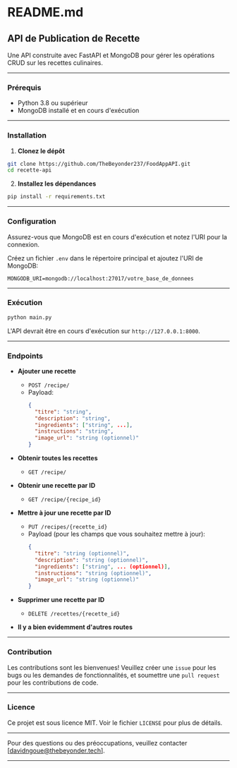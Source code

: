 # README.md

## API de Publication de Recette

Une API construite avec FastAPI et MongoDB pour gérer les opérations CRUD sur les recettes culinaires.

---

### Prérequis

- Python 3.8 ou supérieur
- MongoDB installé et en cours d'exécution

---

### Installation

1. **Clonez le dépôt**
```bash
git clone https://github.com/TheBeyonder237/FoodAppAPI.git
cd recette-api
```

2. **Installez les dépendances**
```bash
pip install -r requirements.txt
```

---

### Configuration

Assurez-vous que MongoDB est en cours d'exécution et notez l'URI pour la connexion.

Créez un fichier `.env` dans le répertoire principal et ajoutez l'URI de MongoDB:
```
MONGODB_URI=mongodb://localhost:27017/votre_base_de_donnees
```

---

### Exécution

```bash
python main.py
```

L'API devrait être en cours d'exécution sur `http://127.0.0.1:8000`.

---

### Endpoints

- **Ajouter une recette**
  - `POST /recipe/`
  - Payload: 
    ```json
    {
      "titre": "string",
      "description": "string",
      "ingredients": ["string", ...],
      "instructions": "string",
      "image_url": "string (optionnel)"
    }
    ```

- **Obtenir toutes les recettes**
  - `GET /recipe/`

- **Obtenir une recette par ID**
  - `GET /recipe/{recipe_id}`

- **Mettre à jour une recette par ID**
  - `PUT /recipes/{recette_id}`
  - Payload (pour les champs que vous souhaitez mettre à jour):
    ```json
    {
      "titre": "string (optionnel)",
      "description": "string (optionnel)",
      "ingredients": ["string", ... (optionnel)],
      "instructions": "string (optionnel)",
      "image_url": "string (optionnel)"
    }
    ```

- **Supprimer une recette par ID**
  - `DELETE /recettes/{recette_id}`
    
- **Il y a bien evidemment d'autres routes**
---

### Contribution

Les contributions sont les bienvenues! Veuillez créer une `issue` pour les bugs ou les demandes de fonctionnalités, et soumettre une `pull request` pour les contributions de code.

---

### Licence

Ce projet est sous licence MIT. Voir le fichier `LICENSE` pour plus de détails.

---

Pour des questions ou des préoccupations, veuillez contacter [davidngoue@thebeyonder.tech].

---

